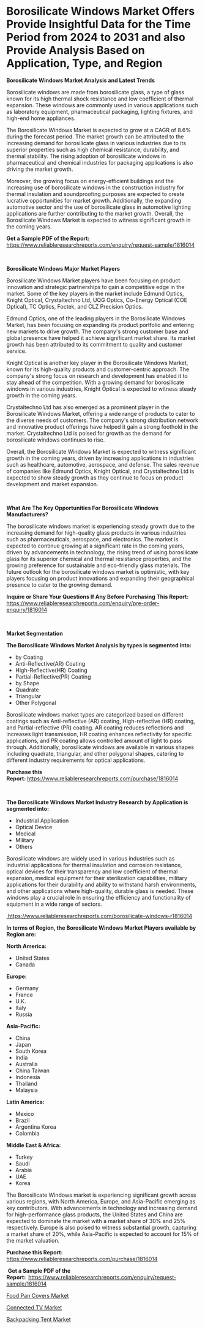 <p><h1>Borosilicate Windows Market Offers Provide Insightful Data for the Time Period from 2024 to 2031 and also Provide Analysis Based on Application, Type, and Region</h1></p><p><strong>Borosilicate Windows Market Analysis and Latest Trends</strong></p>
<p><p>Borosilicate windows are made from borosilicate glass, a type of glass known for its high thermal shock resistance and low coefficient of thermal expansion. These windows are commonly used in various applications such as laboratory equipment, pharmaceutical packaging, lighting fixtures, and high-end home appliances.</p><p>The Borosilicate Windows Market is expected to grow at a CAGR of 8.6% during the forecast period. The market growth can be attributed to the increasing demand for borosilicate glass in various industries due to its superior properties such as high chemical resistance, durability, and thermal stability. The rising adoption of borosilicate windows in pharmaceutical and chemical industries for packaging applications is also driving the market growth.</p><p>Moreover, the growing focus on energy-efficient buildings and the increasing use of borosilicate windows in the construction industry for thermal insulation and soundproofing purposes are expected to create lucrative opportunities for market growth. Additionally, the expanding automotive sector and the use of borosilicate glass in automotive lighting applications are further contributing to the market growth. Overall, the Borosilicate Windows Market is expected to witness significant growth in the coming years.</p></p>
<p><strong>Get a Sample PDF of the Report:&nbsp;</strong> <a href="https://www.reliableresearchreports.com/enquiry/request-sample/1816014">https://www.reliableresearchreports.com/enquiry/request-sample/1816014</a></p>
<p>&nbsp;</p>
<p><strong>Borosilicate Windows Major Market Players</strong></p>
<p><p>Borosilicate Windows Market players have been focusing on product innovation and strategic partnerships to gain a competitive edge in the market. Some of the key players in the market include Edmund Optics, Knight Optical, Crystaltechno Ltd, UQG Optics, Co-Energy Optical (COE Optical), TC Optics, Foctek, and CLZ Precision Optics.</p><p>Edmund Optics, one of the leading players in the Borosilicate Windows Market, has been focusing on expanding its product portfolio and entering new markets to drive growth. The company's strong customer base and global presence have helped it achieve significant market share. Its market growth has been attributed to its commitment to quality and customer service.</p><p>Knight Optical is another key player in the Borosilicate Windows Market, known for its high-quality products and customer-centric approach. The company's strong focus on research and development has enabled it to stay ahead of the competition. With a growing demand for borosilicate windows in various industries, Knight Optical is expected to witness steady growth in the coming years.</p><p>Crystaltechno Ltd has also emerged as a prominent player in the Borosilicate Windows Market, offering a wide range of products to cater to the diverse needs of customers. The company's strong distribution network and innovative product offerings have helped it gain a strong foothold in the market. Crystaltechno Ltd is poised for growth as the demand for borosilicate windows continues to rise.</p><p>Overall, the Borosilicate Windows Market is expected to witness significant growth in the coming years, driven by increasing applications in industries such as healthcare, automotive, aerospace, and defense. The sales revenue of companies like Edmund Optics, Knight Optical, and Crystaltechno Ltd is expected to show steady growth as they continue to focus on product development and market expansion.</p></p>
<p>&nbsp;</p>
<p><strong>What Are The Key Opportunities For Borosilicate Windows Manufacturers?</strong></p>
<p><p>The borosilicate windows market is experiencing steady growth due to the increasing demand for high-quality glass products in various industries such as pharmaceuticals, aerospace, and electronics. The market is expected to continue growing at a significant rate in the coming years, driven by advancements in technology, the rising trend of using borosilicate glass for its superior chemical and thermal resistance properties, and the growing preference for sustainable and eco-friendly glass materials. The future outlook for the borosilicate windows market is optimistic, with key players focusing on product innovations and expanding their geographical presence to cater to the growing demand.</p></p>
<p><strong>Inquire or Share Your Questions If Any Before Purchasing This Report:</strong> <a href="https://www.reliableresearchreports.com/enquiry/pre-order-enquiry/1816014">https://www.reliableresearchreports.com/enquiry/pre-order-enquiry/1816014</a></p>
<p>&nbsp;</p>
<p><strong>Market Segmentation</strong></p>
<p><strong>The Borosilicate Windows Market Analysis by types is segmented into:</strong></p>
<p><ul><li>by Coating</li><li>Anti-Reflective(AR) Coating</li><li>High-Reflective(HR) Coating</li><li>Partial-Reflective(PR) Coating</li><li>by Shape</li><li>Quadrate</li><li>Triangular</li><li>Other Polygonal</li></ul></p>
<p><p>Borosilicate windows market types are categorized based on different coatings such as Anti-reflective (AR) coating, High-reflective (HR) coating, and Partial-reflective (PR) coating. AR coating reduces reflections and increases light transmission, HR coating enhances reflectivity for specific applications, and PR coating allows controlled amount of light to pass through. Additionally, borosilicate windows are available in various shapes including quadrate, triangular, and other polygonal shapes, catering to different industry requirements for optical applications.</p></p>
<p><strong>Purchase this Report:&nbsp;</strong><a href="https://www.reliableresearchreports.com/purchase/1816014">https://www.reliableresearchreports.com/purchase/1816014</a></p>
<p>&nbsp;</p>
<p><strong>The Borosilicate Windows Market Industry Research by Application is segmented into:</strong></p>
<p><ul><li>Industrial Application</li><li>Optical Device</li><li>Medical</li><li>Military</li><li>Others</li></ul></p>
<p><p>Borosilicate windows are widely used in various industries such as industrial applications for thermal insulation and corrosion resistance, optical devices for their transparency and low coefficient of thermal expansion, medical equipment for their sterilization capabilities, military applications for their durability and ability to withstand harsh environments, and other applications where high-quality, durable glass is needed. These windows play a crucial role in ensuring the efficiency and functionality of equipment in a wide range of sectors.</p></p>
<p><a href="https://www.reliableresearchreports.com/borosilicate-windows-r1816014">&nbsp;https://www.reliableresearchreports.com/borosilicate-windows-r1816014</a></p>
<p><strong>In terms of Region, the Borosilicate Windows Market Players available by Region are:</strong></p>
<p>
    <p> <strong> North America: </strong>
        <ul>
            <li>United States</li>
            <li>Canada</li>
        </ul>
        </p> 
    <p> <strong> Europe: </strong>
        <ul>
            <li>Germany</li>
            <li>France</li>
            <li>U.K.</li>
            <li>Italy</li>
            <li>Russia</li>
        </ul>
        </p> 
    <p> <strong> Asia-Pacific: </strong>
        <ul>
            <li>China</li>
            <li>Japan</li>
            <li>South Korea</li>
            <li>India</li>
            <li>Australia</li>
            <li>China Taiwan</li>
            <li>Indonesia</li>
            <li>Thailand</li>
            <li>Malaysia</li>
        </ul>
        </p> 
    <p> <strong> Latin America: </strong>
        <ul>
            <li>Mexico</li>
            <li>Brazil</li>
            <li>Argentina Korea</li>
            <li>Colombia</li>
        </ul>
        </p> 
    <p> <strong> Middle East & Africa: </strong>
        <ul>
            <li>Turkey</li>
            <li>Saudi</li>
            <li>Arabia</li>
            <li>UAE</li>
            <li>Korea</li>
        </ul>
    </p>
    </p>
<p><p>The Borosilicate Windows market is experiencing significant growth across various regions, with North America, Europe, and Asia-Pacific emerging as key contributors. With advancements in technology and increasing demand for high-performance glass products, the United States and China are expected to dominate the market with a market share of 30% and 25% respectively. Europe is also poised to witness substantial growth, capturing a market share of 20%, while Asia-Pacific is expected to account for 15% of the market valuation.</p></p>
<p><strong>Purchase this Report: </strong><a href="https://www.reliableresearchreports.com/purchase/1816014">https://www.reliableresearchreports.com/purchase/1816014</a></p>
<p>&nbsp;<strong>Get a Sample PDF of the Report:&nbsp;&nbsp;</strong><a href="https://www.reliableresearchreports.com/enquiry/request-sample/1816014">https://www.reliableresearchreports.com/enquiry/request-sample/1816014</a></p>
<p><strong></strong></p>
<p><p><a href="https://www.linkedin.com/pulse/decoding-food-pan-covers-market-metrics-share-trends-growth-dd0if?trackingId=BYG404%2BPRai6hOtp7GNCQg%3D%3D">Food Pan Covers Market</a></p><p><a href="https://www.linkedin.com/pulse/connected-tv-market-competitive-analysis-trends-forecast-2031-6nj6f?trackingId=On%2Br9pLq1lJKxPmosTM6EA%3D%3D">Connected TV Market</a></p><p><a href="https://www.linkedin.com/pulse/backpacking-tentnbspmarket-focuses-market-share-size-projected-s4rvc?trackingId=k9uj8s3IsA%2Bhu0NQcIBH5Q%3D%3D">Backpacking Tent Market</a></p></p>
